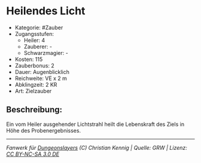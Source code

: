 # Heilendes Licht

- Kategorie: #Zauber
- Zugangsstufen:
  - Heiler: 4
  - Zauberer: -
  - Schwarzmagier: -
- Kosten: 115
- Zauberbonus: 2
- Dauer: Augenblicklich
- Reichweite: VE x 2 m
- Abklingzeit: 2 KR
- Art: Zielzauber

## Beschreibung:

Ein vom Heiler ausgehender Lichtstrahl heilt die Lebenskraft des Ziels in Höhe des Probenergebnisses.

---

_Fanwerk für [Dungeonslayers](https://www.dungeonslayers.net/) (C) Christian Kennig | Quelle: GRW | Lizenz: [CC BY-NC-SA 3.0 DE](https://creativecommons.org/licenses/by-nc-sa/3.0/de/)_
